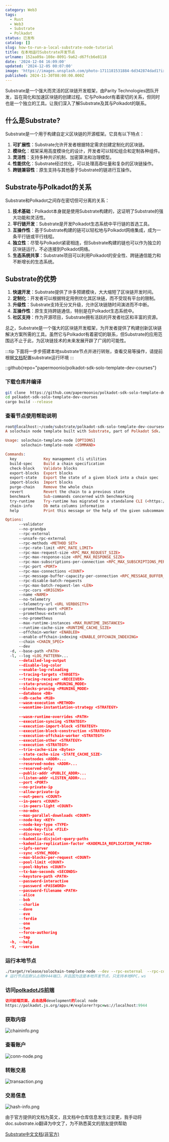 ```yaml
---
category: Web3
tags:
  - Rust
  - Web3
  - Substrate
  - Polkadot
status: 已发布
catalog: []
slug: how-to-run-a-local-substrate-node-tutorial
title: 在本地运行Substrate开发节点
urlname: 152aa09a-108e-8091-9a62-d67fcb6e8118
date: '2024-12-04 16:09:00'
updated: '2024-12-05 00:07:00'
image: 'https://images.unsplash.com/photo-1711181531884-6d342874dad1?ixlib=rb-4.0.3&q=85&fm=jpg&crop=entropy&cs=srgb'
published: 2024-11-30T08:00:00.000Z
---
```


Substrate是一个强大而灵活的区块链开发框架，由Parity Technologies团队开发，旨在简化和加速区块链的创建过程。它与Polkadot有着密切的关系，但同时也是一个独立的工具。让我们深入了解Substrate及其与Polkadot的联系。


## 什么是Substrate?


Substrate是一个用于构建自定义区块链的开源框架。它具有以下特点：

1. **可扩展性**：Substrate允许开发者根据特定需求创建定制化的区块链。
2. **模块化**：框架采用高度模块化的设计，开发者可以轻松组合和定制各种组件。
3. **灵活性**：支持多种共识机制、加密算法和治理模型。
4. **性能优化**：Substrate经过优化，可以处理高吞吐量和复杂的区块链操作。
5. **跨链兼容性**：原生支持与其他基于Substrate的链进行互操作。

## Substrate与Polkadot的关系


Substrate和Polkadot之间存在密切但可分离的关系：

1. **技术基础**：Polkadot本身就是使用Substrate构建的，这证明了Substrate的强大功能和灵活性。
2. **平行链开发**：Substrate是开发Polkadot生态系统中平行链的首选工具。
3. **互操作性**：基于Substrate构建的链可以轻松地与Polkadot网络集成，成为一条平行链或平行线程。
4. **独立性**：尽管与Polkadot紧密相连，但Substrate构建的链也可以作为独立的区块链运行，不必连接到Polkadot网络。
5. **生态系统共享**：Substrate项目可以利用Polkadot的安全性、跨链通信能力和不断增长的生态系统。

## Substrate的优势

1. **快速开发**：Substrate提供了许多预建模块，大大缩短了区块链开发时间。
2. **定制化**：开发者可以根据特定用例优化其区块链，而不受现有平台的限制。
3. **升级性**：Substrate支持无分叉升级，允许区块链随时间演进而不中断。
4. **互操作性**：原生支持跨链通信，特别是在Polkadot生态系统中。
5. **社区支持**：作为开源项目，Substrate拥有活跃的开发者社区和丰富的资源。

总之，Substrate是一个强大的区块链开发框架，为开发者提供了构建创新区块链解决方案所需的工具。虽然它与Polkadot有着密切的联系，但Substrate的应用范围远不止于此，为区块链技术的未来发展开辟了广阔的可能性。


:::tip
下面将一步步搭建本地substrate节点并进行转账，查看交易等操作，请提前根据[文档](https://substrate-docs.pages.dev/en/install/macos/?mode=light)配置substrate运行环境
:::


::github{repo="papermoonio/polkadot-sdk-solo-template-dev-courses"}


### 下载仓库并编译


```bash
git clone  https://github.com/papermoonio/polkadot-sdk-solo-template-dev-courses 
cd polkadot-sdk-solo-template-dev-courses
cargo build --release
```


### 查看节点使用帮助说明


```prolog
root@localhost:~/code/substrate/polkadot-sdk-solo-template-dev-courses# ./target/release/solochain-template-node -h
A solochain node template built with Substrate, part of Polkadot Sdk.

Usage: solochain-template-node [OPTIONS]
       solochain-template-node <COMMAND>

Commands:
  key            Key management cli utilities
  build-spec     Build a chain specification
  check-block    Validate blocks
  export-blocks  Export blocks
  export-state   Export the state of a given block into a chain spec
  import-blocks  Import blocks
  purge-chain    Remove the whole chain
  revert         Revert the chain to a previous state
  benchmark      Sub-commands concerned with benchmarking
  try-runtime    Try-runtime has migrated to a standalone CLI (<https://github.com/paritytech/try-runtime-cli>). The subcommand exists as a stub and deprecation notice. It will be removed entirely some time after January 2024
  chain-info     Db meta columns information
  help           Print this message or the help of the given subcommand(s)

Options:
      --validator                                                                                Enable validator mode
      --no-grandpa                                                                               Disable GRANDPA
      --rpc-external                                                                             Listen to all RPC interfaces (default: local)
      --unsafe-rpc-external                                                                      Listen to all RPC interfaces
      --rpc-methods <METHOD SET>                                                                 RPC methods to expose. [default: auto] [possible values: auto, safe, unsafe]
      --rpc-rate-limit <RPC_RATE_LIMIT>                                                          RPC rate limiting (calls/minute) for each connection
      --rpc-max-request-size <RPC_MAX_REQUEST_SIZE>                                              Set the maximum RPC request payload size for both HTTP and WS in megabytes [default: 15]
      --rpc-max-response-size <RPC_MAX_RESPONSE_SIZE>                                            Set the maximum RPC response payload size for both HTTP and WS in megabytes [default: 15]
      --rpc-max-subscriptions-per-connection <RPC_MAX_SUBSCRIPTIONS_PER_CONNECTION>              Set the maximum concurrent subscriptions per connection [default: 1024]
      --rpc-port <PORT>                                                                          Specify JSON-RPC server TCP port
      --rpc-max-connections <COUNT>                                                              Maximum number of RPC server connections [default: 100]
      --rpc-message-buffer-capacity-per-connection <RPC_MESSAGE_BUFFER_CAPACITY_PER_CONNECTION>  The number of messages the RPC server is allowed to keep in memory [default: 64]
      --rpc-disable-batch-requests                                                               Disable RPC batch requests
      --rpc-max-batch-request-len <LEN>                                                          Limit the max length per RPC batch request
      --rpc-cors <ORIGINS>                                                                       Specify browser *origins* allowed to access the HTTP & WS RPC servers
      --name <NAME>                                                                              The human-readable name for this node
      --no-telemetry                                                                             Disable connecting to the Substrate telemetry server
      --telemetry-url <URL VERBOSITY>                                                            The URL of the telemetry server to connect to
      --prometheus-port <PORT>                                                                   Specify Prometheus exporter TCP Port
      --prometheus-external                                                                      Expose Prometheus exporter on all interfaces
      --no-prometheus                                                                            Do not expose a Prometheus exporter endpoint
      --max-runtime-instances <MAX_RUNTIME_INSTANCES>                                            The size of the instances cache for each runtime [max: 32] [default: 8]
      --runtime-cache-size <RUNTIME_CACHE_SIZE>                                                  Maximum number of different runtimes that can be cached [default: 2]
      --offchain-worker <ENABLED>                                                                Execute offchain workers on every block [default: when-authority] [possible values: always, never, when-authority]
      --enable-offchain-indexing <ENABLE_OFFCHAIN_INDEXING>                                      Enable offchain indexing API [default: false] [possible values: true, false]
      --chain <CHAIN_SPEC>                                                                       Specify the chain specification
      --dev                                                                                      Specify the development chain
  -d, --base-path <PATH>                                                                         Specify custom base path
  -l, --log <LOG_PATTERN>...                                                                     Sets a custom logging filter (syntax: `<target>=<level>`)
      --detailed-log-output                                                                      Enable detailed log output
      --disable-log-color                                                                        Disable log color output
      --enable-log-reloading                                                                     Enable feature to dynamically update and reload the log filter
      --tracing-targets <TARGETS>                                                                Sets a custom profiling filter
      --tracing-receiver <RECEIVER>                                                              Receiver to process tracing messages [default: log] [possible values: log]
      --state-pruning <PRUNING_MODE>                                                             Specify the state pruning mode
      --blocks-pruning <PRUNING_MODE>                                                            Specify the blocks pruning mode [default: archive-canonical]
      --database <DB>                                                                            Select database backend to use [possible values: rocksdb, paritydb, auto, paritydb-experimental]
      --db-cache <MiB>                                                                           Limit the memory the database cache can use
      --wasm-execution <METHOD>                                                                  Method for executing Wasm runtime code [default: compiled] [possible values: interpreted-i-know-what-i-do, compiled]
      --wasmtime-instantiation-strategy <STRATEGY>                                               The WASM instantiation method to use [default: pooling-copy-on-write] [possible values: pooling-copy-on-write, recreate-instance-copy-on-write, pooling,
                                                                                                 recreate-instance]
      --wasm-runtime-overrides <PATH>                                                            Specify the path where local WASM runtimes are stored
      --execution-syncing <STRATEGY>                                                             Runtime execution strategy for importing blocks during initial sync [possible values: native, wasm, both, native-else-wasm]
      --execution-import-block <STRATEGY>                                                        Runtime execution strategy for general block import (including locally authored blocks) [possible values: native, wasm, both, native-else-wasm]
      --execution-block-construction <STRATEGY>                                                  Runtime execution strategy for constructing blocks [possible values: native, wasm, both, native-else-wasm]
      --execution-offchain-worker <STRATEGY>                                                     Runtime execution strategy for offchain workers [possible values: native, wasm, both, native-else-wasm]
      --execution-other <STRATEGY>                                                               Runtime execution strategy when not syncing, importing or constructing blocks [possible values: native, wasm, both, native-else-wasm]
      --execution <STRATEGY>                                                                     The execution strategy that should be used by all execution contexts [possible values: native, wasm, both, native-else-wasm]
      --trie-cache-size <Bytes>                                                                  Specify the state cache size [default: 67108864]
      --state-cache-size <STATE_CACHE_SIZE>                                                      DEPRECATED: switch to `--trie-cache-size`
      --bootnodes <ADDR>...                                                                      Specify a list of bootnodes
      --reserved-nodes <ADDR>...                                                                 Specify a list of reserved node addresses
      --reserved-only                                                                            Whether to only synchronize the chain with reserved nodes
      --public-addr <PUBLIC_ADDR>...                                                             Public address that other nodes will use to connect to this node
      --listen-addr <LISTEN_ADDR>...                                                             Listen on this multiaddress
      --port <PORT>                                                                              Specify p2p protocol TCP port
      --no-private-ip                                                                            Always forbid connecting to private IPv4/IPv6 addresses
      --allow-private-ip                                                                         Always accept connecting to private IPv4/IPv6 addresses
      --out-peers <COUNT>                                                                        Number of outgoing connections we're trying to maintain [default: 8]
      --in-peers <COUNT>                                                                         Maximum number of inbound full nodes peers [default: 32]
      --in-peers-light <COUNT>                                                                   Maximum number of inbound light nodes peers [default: 100]
      --no-mdns                                                                                  Disable mDNS discovery (default: true)
      --max-parallel-downloads <COUNT>                                                           Maximum number of peers from which to ask for the same blocks in parallel [default: 5]
      --node-key <KEY>                                                                           Secret key to use for p2p networking
      --node-key-type <TYPE>                                                                     Crypto primitive to use for p2p networking [default: ed25519] [possible values: ed25519]
      --node-key-file <FILE>                                                                     File from which to read the node's secret key to use for p2p networking
      --discover-local                                                                           Enable peer discovery on local networks
      --kademlia-disjoint-query-paths                                                            Require iterative Kademlia DHT queries to use disjoint paths
      --kademlia-replication-factor <KADEMLIA_REPLICATION_FACTOR>                                Kademlia replication factor [default: 20]
      --ipfs-server                                                                              Join the IPFS network and serve transactions over bitswap protocol
      --sync <SYNC_MODE>                                                                         Blockchain syncing mode. [default: full] [possible values: full, fast, fast-unsafe, warp]
      --max-blocks-per-request <COUNT>                                                           Maximum number of blocks per request [default: 64]
      --pool-limit <COUNT>                                                                       Maximum number of transactions in the transaction pool [default: 8192]
      --pool-kbytes <COUNT>                                                                      Maximum number of kilobytes of all transactions stored in the pool [default: 20480]
      --tx-ban-seconds <SECONDS>                                                                 How long a transaction is banned for
      --keystore-path <PATH>                                                                     Specify custom keystore path
      --password-interactive                                                                     Use interactive shell for entering the password used by the keystore
      --password <PASSWORD>                                                                      Password used by the keystore
      --password-filename <PATH>                                                                 File that contains the password used by the keystore
      --alice                                                                                    Shortcut for `--name Alice --validator`
      --bob                                                                                      Shortcut for `--name Bob --validator`
      --charlie                                                                                  Shortcut for `--name Charlie --validator`
      --dave                                                                                     Shortcut for `--name Dave --validator`
      --eve                                                                                      Shortcut for `--name Eve --validator`
      --ferdie                                                                                   Shortcut for `--name Ferdie --validator`
      --one                                                                                      Shortcut for `--name One --validator`
      --two                                                                                      Shortcut for `--name Two --validator`
      --force-authoring                                                                          Enable authoring even when offline
      --tmp                                                                                      Run a temporary node
  -h, --help                                                                                     Print help (see more with '--help')
  -V, --version                                                                                  Print version
```


### 运行本地节点


```bash
./target/release/solochain-template-node --dev --rpc-external  --rpc-cors all
# 运行节点后默认占用9944端口，并且因为这是本地开发节点，只支持本地RPC，ws
```


### 访问[polkadotJS前端](https://polkadot.js.org/apps/#/explorer?rpc=ws://localhost:9944)


```prolog
访问前端页面，点击选择development的local node
https://polkadot.js.org/apps/#/explorer?rpc=ws://localhost:9944
```


### 获取内容


![chaininfo.png](https://prod-files-secure.s3.us-west-2.amazonaws.com/5d24fe63-e567-4804-86f9-9fdc62e13082/89be5adf-5619-4306-be75-45b425e3c446/chaininfo.png?X-Amz-Algorithm=AWS4-HMAC-SHA256&X-Amz-Content-Sha256=UNSIGNED-PAYLOAD&X-Amz-Credential=ASIAZI2LB466USVW7MTQ%2F20250203%2Fus-west-2%2Fs3%2Faws4_request&X-Amz-Date=20250203T053542Z&X-Amz-Expires=3600&X-Amz-Security-Token=IQoJb3JpZ2luX2VjEPL%2F%2F%2F%2F%2F%2F%2F%2F%2F%2FwEaCXVzLXdlc3QtMiJHMEUCIQDEre%2FRvPjdMprb%2FZ1MzMbAEawfOfy%2BHwDSGQtl%2FR8J6AIgR1AZBGwuFvakn%2Fo8I41%2F8m08EpM8lcZAhNwuwEYqmXMqiAQI%2B%2F%2F%2F%2F%2F%2F%2F%2F%2F%2F%2FARAAGgw2Mzc0MjMxODM4MDUiDIinv3YjVTqwVNEsfSrcA5gFEUt4ryAFv%2Fd6q3kcB9Af4m1oavvQ%2FvshaMsLiLMwp7IeBDBpkHPm72MGKON1mJGzlwKc8retNOcjcwFUHRlcWDD0BpWsQt31ONatqAE%2BKSTJ58lj46VvkBs0Nvh6nP6zqCac3CMyZUqiQNkFk8Iy5wMw2eqz%2B%2BuGSnOL%2BEJHTagpSuiK4hLaXPHr9qbUizMLuZjSUdZmFDmFd2iTY6nYRTKysyheTvkNMw7e3NY%2FWIG1lhfTH5XP%2B8GF5K3gwskwTQ7qE4IRsVAtJSvoUdGuziHf78y1piaRo6zexSG2reQH5YYwh%2BkChHnKyKBE8xCAiQKKfXjS6aB%2BIY%2BcdSpU96OTloS3DDZ2Ms9ewDs3MNhc12K9GSoxWGCwHMbnrJ1bqi7LTrVDKeFkCI7dDBAuML%2FRsNYnw7TurXriQYlf6tB6o4OXpuJUJUMGstc5s2aJurBZf8m%2F35nXpIbmhX%2Fa57GVFrPX8MrDBgDhwBjHSnQgFcjhzrZrBIfLjEeGevPpRxt1EUiic5ZdmRH4rwth7hVjd74y3vceRiIoqAhvRQrirCCo3F%2FoINhGBrkKzKGNGHao1bz2woKDV1mES%2BqS3W%2Blhu5CTaFg5OzyGfvRPI%2FUS%2BYSpv%2FU7MKQMNa%2FgL0GOqUBGx4y7sm8oDva4l%2By0V%2BpY4jrCCLInUbdnK9atq88x%2Fo6vqdSCGYtZk6hdHXsJs38KnyPZW%2BRZN8j5xb0krwcrlEFcN7OCsytlRR2yzyqCIcUis8%2Fk51e2MLj%2FuK%2BJcqDcvHmkMLStRVEeOxavHQhIdPdXKtUTkXhychm1qGskrKeRGd2tzVIKAzZPw19P1Wy%2Fw%2FpV0UbFqggEVEV%2FQieEaxOlS4S&X-Amz-Signature=8950134333e8fdda6900b0c42f68e1b2846eaf1dc10df79da337b0631e0059ac&X-Amz-SignedHeaders=host&x-id=GetObject)


### 查看账户


![conn-node.png](https://prod-files-secure.s3.us-west-2.amazonaws.com/5d24fe63-e567-4804-86f9-9fdc62e13082/05964f92-c6d8-42d1-b4a1-b3a852295683/conn-node.png?X-Amz-Algorithm=AWS4-HMAC-SHA256&X-Amz-Content-Sha256=UNSIGNED-PAYLOAD&X-Amz-Credential=ASIAZI2LB466USVW7MTQ%2F20250203%2Fus-west-2%2Fs3%2Faws4_request&X-Amz-Date=20250203T053542Z&X-Amz-Expires=3600&X-Amz-Security-Token=IQoJb3JpZ2luX2VjEPL%2F%2F%2F%2F%2F%2F%2F%2F%2F%2FwEaCXVzLXdlc3QtMiJHMEUCIQDEre%2FRvPjdMprb%2FZ1MzMbAEawfOfy%2BHwDSGQtl%2FR8J6AIgR1AZBGwuFvakn%2Fo8I41%2F8m08EpM8lcZAhNwuwEYqmXMqiAQI%2B%2F%2F%2F%2F%2F%2F%2F%2F%2F%2F%2FARAAGgw2Mzc0MjMxODM4MDUiDIinv3YjVTqwVNEsfSrcA5gFEUt4ryAFv%2Fd6q3kcB9Af4m1oavvQ%2FvshaMsLiLMwp7IeBDBpkHPm72MGKON1mJGzlwKc8retNOcjcwFUHRlcWDD0BpWsQt31ONatqAE%2BKSTJ58lj46VvkBs0Nvh6nP6zqCac3CMyZUqiQNkFk8Iy5wMw2eqz%2B%2BuGSnOL%2BEJHTagpSuiK4hLaXPHr9qbUizMLuZjSUdZmFDmFd2iTY6nYRTKysyheTvkNMw7e3NY%2FWIG1lhfTH5XP%2B8GF5K3gwskwTQ7qE4IRsVAtJSvoUdGuziHf78y1piaRo6zexSG2reQH5YYwh%2BkChHnKyKBE8xCAiQKKfXjS6aB%2BIY%2BcdSpU96OTloS3DDZ2Ms9ewDs3MNhc12K9GSoxWGCwHMbnrJ1bqi7LTrVDKeFkCI7dDBAuML%2FRsNYnw7TurXriQYlf6tB6o4OXpuJUJUMGstc5s2aJurBZf8m%2F35nXpIbmhX%2Fa57GVFrPX8MrDBgDhwBjHSnQgFcjhzrZrBIfLjEeGevPpRxt1EUiic5ZdmRH4rwth7hVjd74y3vceRiIoqAhvRQrirCCo3F%2FoINhGBrkKzKGNGHao1bz2woKDV1mES%2BqS3W%2Blhu5CTaFg5OzyGfvRPI%2FUS%2BYSpv%2FU7MKQMNa%2FgL0GOqUBGx4y7sm8oDva4l%2By0V%2BpY4jrCCLInUbdnK9atq88x%2Fo6vqdSCGYtZk6hdHXsJs38KnyPZW%2BRZN8j5xb0krwcrlEFcN7OCsytlRR2yzyqCIcUis8%2Fk51e2MLj%2FuK%2BJcqDcvHmkMLStRVEeOxavHQhIdPdXKtUTkXhychm1qGskrKeRGd2tzVIKAzZPw19P1Wy%2Fw%2FpV0UbFqggEVEV%2FQieEaxOlS4S&X-Amz-Signature=22605d0d3784d7a206402af8d4cf28f0e4d25818c07bfebaf830d2b517b2e166&X-Amz-SignedHeaders=host&x-id=GetObject)


### 转账交易


![transaction.png](https://prod-files-secure.s3.us-west-2.amazonaws.com/5d24fe63-e567-4804-86f9-9fdc62e13082/65593d3b-9b56-4fbe-a383-1447c903127f/transaction.png?X-Amz-Algorithm=AWS4-HMAC-SHA256&X-Amz-Content-Sha256=UNSIGNED-PAYLOAD&X-Amz-Credential=ASIAZI2LB466USVW7MTQ%2F20250203%2Fus-west-2%2Fs3%2Faws4_request&X-Amz-Date=20250203T053542Z&X-Amz-Expires=3600&X-Amz-Security-Token=IQoJb3JpZ2luX2VjEPL%2F%2F%2F%2F%2F%2F%2F%2F%2F%2FwEaCXVzLXdlc3QtMiJHMEUCIQDEre%2FRvPjdMprb%2FZ1MzMbAEawfOfy%2BHwDSGQtl%2FR8J6AIgR1AZBGwuFvakn%2Fo8I41%2F8m08EpM8lcZAhNwuwEYqmXMqiAQI%2B%2F%2F%2F%2F%2F%2F%2F%2F%2F%2F%2FARAAGgw2Mzc0MjMxODM4MDUiDIinv3YjVTqwVNEsfSrcA5gFEUt4ryAFv%2Fd6q3kcB9Af4m1oavvQ%2FvshaMsLiLMwp7IeBDBpkHPm72MGKON1mJGzlwKc8retNOcjcwFUHRlcWDD0BpWsQt31ONatqAE%2BKSTJ58lj46VvkBs0Nvh6nP6zqCac3CMyZUqiQNkFk8Iy5wMw2eqz%2B%2BuGSnOL%2BEJHTagpSuiK4hLaXPHr9qbUizMLuZjSUdZmFDmFd2iTY6nYRTKysyheTvkNMw7e3NY%2FWIG1lhfTH5XP%2B8GF5K3gwskwTQ7qE4IRsVAtJSvoUdGuziHf78y1piaRo6zexSG2reQH5YYwh%2BkChHnKyKBE8xCAiQKKfXjS6aB%2BIY%2BcdSpU96OTloS3DDZ2Ms9ewDs3MNhc12K9GSoxWGCwHMbnrJ1bqi7LTrVDKeFkCI7dDBAuML%2FRsNYnw7TurXriQYlf6tB6o4OXpuJUJUMGstc5s2aJurBZf8m%2F35nXpIbmhX%2Fa57GVFrPX8MrDBgDhwBjHSnQgFcjhzrZrBIfLjEeGevPpRxt1EUiic5ZdmRH4rwth7hVjd74y3vceRiIoqAhvRQrirCCo3F%2FoINhGBrkKzKGNGHao1bz2woKDV1mES%2BqS3W%2Blhu5CTaFg5OzyGfvRPI%2FUS%2BYSpv%2FU7MKQMNa%2FgL0GOqUBGx4y7sm8oDva4l%2By0V%2BpY4jrCCLInUbdnK9atq88x%2Fo6vqdSCGYtZk6hdHXsJs38KnyPZW%2BRZN8j5xb0krwcrlEFcN7OCsytlRR2yzyqCIcUis8%2Fk51e2MLj%2FuK%2BJcqDcvHmkMLStRVEeOxavHQhIdPdXKtUTkXhychm1qGskrKeRGd2tzVIKAzZPw19P1Wy%2Fw%2FpV0UbFqggEVEV%2FQieEaxOlS4S&X-Amz-Signature=ec10086451ee31c0685c266a1465e7dce4338daf101f34e6777f1b9f22e3bee3&X-Amz-SignedHeaders=host&x-id=GetObject)


### 交易信息


![hash-info.png](https://prod-files-secure.s3.us-west-2.amazonaws.com/5d24fe63-e567-4804-86f9-9fdc62e13082/7b9b0ba8-edf2-4998-9e9d-9cde7a64aa23/hash-info.png?X-Amz-Algorithm=AWS4-HMAC-SHA256&X-Amz-Content-Sha256=UNSIGNED-PAYLOAD&X-Amz-Credential=ASIAZI2LB466USVW7MTQ%2F20250203%2Fus-west-2%2Fs3%2Faws4_request&X-Amz-Date=20250203T053542Z&X-Amz-Expires=3600&X-Amz-Security-Token=IQoJb3JpZ2luX2VjEPL%2F%2F%2F%2F%2F%2F%2F%2F%2F%2FwEaCXVzLXdlc3QtMiJHMEUCIQDEre%2FRvPjdMprb%2FZ1MzMbAEawfOfy%2BHwDSGQtl%2FR8J6AIgR1AZBGwuFvakn%2Fo8I41%2F8m08EpM8lcZAhNwuwEYqmXMqiAQI%2B%2F%2F%2F%2F%2F%2F%2F%2F%2F%2F%2FARAAGgw2Mzc0MjMxODM4MDUiDIinv3YjVTqwVNEsfSrcA5gFEUt4ryAFv%2Fd6q3kcB9Af4m1oavvQ%2FvshaMsLiLMwp7IeBDBpkHPm72MGKON1mJGzlwKc8retNOcjcwFUHRlcWDD0BpWsQt31ONatqAE%2BKSTJ58lj46VvkBs0Nvh6nP6zqCac3CMyZUqiQNkFk8Iy5wMw2eqz%2B%2BuGSnOL%2BEJHTagpSuiK4hLaXPHr9qbUizMLuZjSUdZmFDmFd2iTY6nYRTKysyheTvkNMw7e3NY%2FWIG1lhfTH5XP%2B8GF5K3gwskwTQ7qE4IRsVAtJSvoUdGuziHf78y1piaRo6zexSG2reQH5YYwh%2BkChHnKyKBE8xCAiQKKfXjS6aB%2BIY%2BcdSpU96OTloS3DDZ2Ms9ewDs3MNhc12K9GSoxWGCwHMbnrJ1bqi7LTrVDKeFkCI7dDBAuML%2FRsNYnw7TurXriQYlf6tB6o4OXpuJUJUMGstc5s2aJurBZf8m%2F35nXpIbmhX%2Fa57GVFrPX8MrDBgDhwBjHSnQgFcjhzrZrBIfLjEeGevPpRxt1EUiic5ZdmRH4rwth7hVjd74y3vceRiIoqAhvRQrirCCo3F%2FoINhGBrkKzKGNGHao1bz2woKDV1mES%2BqS3W%2Blhu5CTaFg5OzyGfvRPI%2FUS%2BYSpv%2FU7MKQMNa%2FgL0GOqUBGx4y7sm8oDva4l%2By0V%2BpY4jrCCLInUbdnK9atq88x%2Fo6vqdSCGYtZk6hdHXsJs38KnyPZW%2BRZN8j5xb0krwcrlEFcN7OCsytlRR2yzyqCIcUis8%2Fk51e2MLj%2FuK%2BJcqDcvHmkMLStRVEeOxavHQhIdPdXKtUTkXhychm1qGskrKeRGd2tzVIKAzZPw19P1Wy%2Fw%2FpV0UbFqggEVEV%2FQieEaxOlS4S&X-Amz-Signature=d99d298ef49e708231acaae430ce9e9c088c8e491dc239006aa642ce7d0e5413&X-Amz-SignedHeaders=host&x-id=GetObject)


由于官方提供的文档为英文，且文档中仓库信息发生过变更，我手动将doc.substrate.io翻译为中文了，为不熟悉英文的朋友提供帮助


[ Substrate中文文档(非官方)](https://substrate-docs.pages.dev/en/tutorials/build-a-blockchain/?mode=light)


